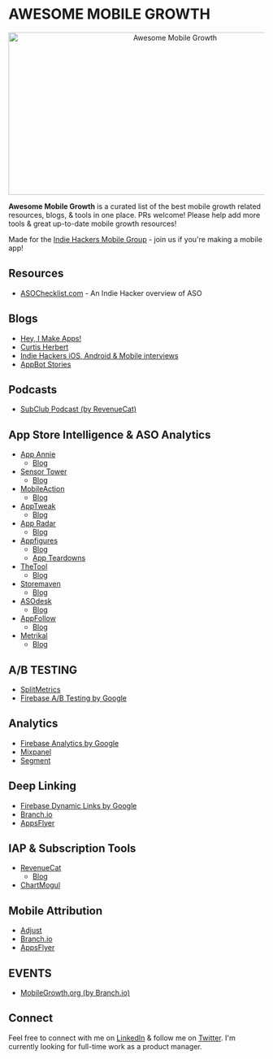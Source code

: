 # AWESOME MOBILE GROWTH
<p align="center">
<img width="640" height="320" src="https://user-images.githubusercontent.com/9759771/100798434-42708900-33e9-11eb-8a46-71724f1516e8.png" alt="Awesome Mobile Growth">
</p>

**Awesome Mobile Growth** is a curated list of the best mobile growth related resources, blogs, & tools in one place. PRs welcome! Please help add more tools & great up-to-date mobile growth resources!

Made for the [Indie Hackers Mobile Group](https://www.indiehackers.com/group/mobile) - join us if you're making a mobile app!

## Resources

-   [ASOChecklist.com](https://asochecklist.com/) - An Indie Hacker overview of ASO

## Blogs

- [Hey, I Make Apps!](https://heyimakeapps.com/blog/)
- [Curtis Herbert](https://blog.curtisherbert.com/)
- [Indie Hackers iOS, Android & Mobile interviews](https://www.indiehackers.com/interviews/page/1?platform=ios%2Candroid%2Cmobile)
- [AppBot Stories](https://stories.appbot.co/)

## Podcasts

- [SubClub Podcast (by RevenueCat)](https://www.subclub.co/)

## App Store Intelligence & ASO Analytics

-   [App Annie](https://www.appannie.com/en/)
    -   [Blog](https://www.appannie.com/en/insights/)
-   [Sensor Tower](https://sensortower.com/)
    -   [Blog](https://sensortower.com/blog)
-   [MobileAction](https://www.mobileaction.co/)
    -   [Blog](https://www.mobileaction.co/blog/)
-   [AppTweak](https://www.apptweak.com/en)
    -   [Blog](https://www.apptweak.com/en/aso-blog)
-   [App Radar](https://appradar.com)
    -   [Blog](https://appradar.com/on-the-radar)
-   [Appfigures](https://appfigures.com)
    -   [Blog](https://appfigures.com/resources/aso)
    -   [App Teardowns](https://appfigures.com/resources/teardowns)
-   [TheTool](https://thetool.io/)
    -   [Blog](https://thetool.io/blog)
-   [Storemaven](https://www.storemaven.com/aso-tool-box/)
    -   [Blog](https://www.storemaven.com/aso-blog/)
-   [ASOdesk](https://asodesk.com/app-store-optimization)
    -   [Blog](https://asodesk.com/blog/)
-   [AppFollow](https://appfollow.io/)
    -   [Blog](https://appfollow.io/blog)
-   [Metrikal](https://metrikal.io)
    -   [Blog](https://metrikal.io/blog)

## A/B TESTING

-   [SplitMetrics](https://splitmetrics.com/)
-   [Firebase A/B Testing by Google](https://firebase.google.com/products/ab-testing)
    

## Analytics

-   [Firebase Analytics by Google](https://firebase.google.com/products/analytics)
-   [Mixpanel](https://mixpanel.com/)
-   [Segment](https://segment.com/industry/mobile/)
    

## Deep Linking

-   [Firebase Dynamic Links by Google](https://firebase.google.com/products/dynamic-links)
-   [Branch.io](https://branch.io/what-is-deep-linking/)
-   [AppsFlyer](https://www.appsflyer.com/product/one-link-deep-linking/)
    

## IAP & Subscription Tools

-   [RevenueCat](https://www.revenuecat.com/)
    -   [Blog](https://www.revenuecat.com/blog)
-   [ChartMogul](https://chartmogul.com/product/mobile-analytics/)

## Mobile Attribution

-   [Adjust](https://www.adjust.com/)
-   [Branch.io](https://branch.io)
-   [AppsFlyer](https://www.appsflyer.com)

## EVENTS

-   [MobileGrowth.org (by Branch.io)](https://events.mobilegrowth.org/)

## Connect

Feel free to connect with me on [LinkedIn](https://linkedin.com/in/renedeanda) & follow me on [Twitter](https://twitter.com/redeio). I'm currently looking for full-time work as a product manager.
